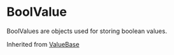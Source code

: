 # BoolValue

BoolValues are objects used for storing boolean values.

Inherited from [ValueBase](../ValueBase)
